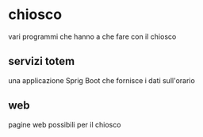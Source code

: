 # chiosco

vari programmi che hanno a che fare con il chiosco


## servizi totem

una applicazione Sprig Boot che fornisce i dati sull'orario


## web

pagine web possibili per il chiosco

